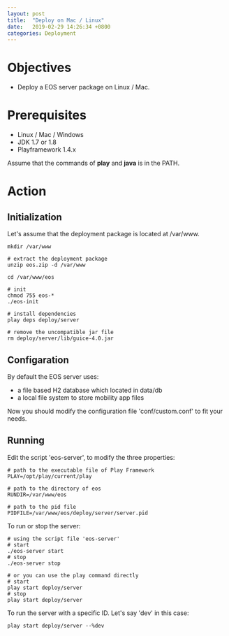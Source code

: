 ```yaml
---
layout: post
title:  "Deploy on Mac / Linux"
date:   2019-02-29 14:26:34 +0800
categories: Deployment
---
```

# Objectives
* Deploy a EOS server package on Linux / Mac.

# Prerequisites
* Linux / Mac / Windows
* JDK 1.7 or 1.8
* Playframework 1.4.x 

Assume that the commands of **play** and **java** is in the PATH.

# Action

## Initialization

Let's assume that the deployment package is located at /var/www.

```shell
mkdir /var/www

# extract the deployment package
unzip eos.zip -d /var/www

cd /var/www/eos

# init
chmod 755 eos-*
./eos-init

# install dependencies
play deps deploy/server

# remove the uncompatible jar file
rm deploy/server/lib/guice-4.0.jar
```

## Configaration

By default the EOS server uses:

* a file based H2 database which located in data/db
* a local file system to store mobility app files

Now you should modify the configuration file 'conf/custom.conf' to fit your needs.

## Running

Edit the script 'eos-server', to modify the three properties:

```shell
# path to the executable file of Play Framework
PLAY=/opt/play/current/play

# path to the directory of eos
RUNDIR=/var/www/eos

# path to the pid file 
PIDFILE=/var/www/eos/deploy/server/server.pid
```

To run or stop the server:

```shell
# using the script file 'eos-server'
# start
./eos-server start
# stop
./eos-server stop

# or you can use the play command directly
# start
play start deploy/server
# stop
play start deploy/server
```

To run the server with a specific ID. Let's say 'dev' in this case:
```shell
play start deploy/server --%dev
```





